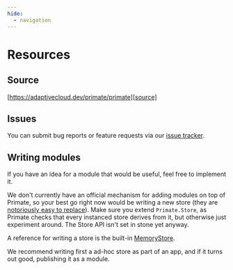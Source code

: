 ```yaml
---
hide:
  - navigation
---
```


# Resources 

## Source

[https://adaptivecloud.dev/primate/primate][source]

## Issues

You can submit bug reports or feature requests via our [issue tracker][issues].

## Writing modules

If you have an idea for a module that would be useful, feel free to implement
it.

We don't currently have an official mechanism for adding modules on top of
Primate, so your best go right now would be writing a new store (they are
[notoriously easy to replace][stores]). Make sure you
extend `Primate.Store`, as Primate checks that every instanced store derives
from it, but otherwise just experiment around. The Store API isn't set in stone
yet anyway.

A reference for writing a store is the built-in [MemoryStore][MemoryStore].

We recommend writing first a ad-hoc store as part of an app, and if it turns out
good, publishing it as a module.

[MemoryStore]:
https://adaptivecloud.dev/primate/primate/blob/master/source/server/store/Memory.js
[stores]: /guide/data/stores#ad-hoc-stores
[source]: https://adaptivecloud.dev/primate/primate
[issues]: https://adaptivecloud.dev/primate/primate/issues
